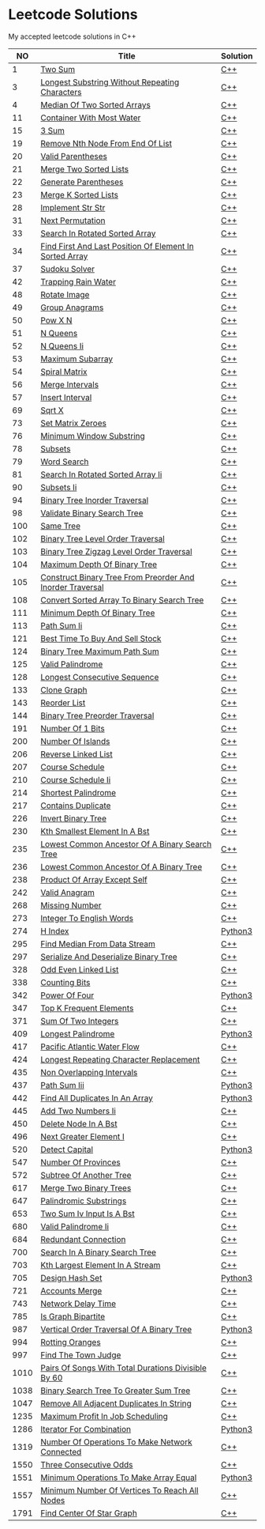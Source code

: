 
# Leetcode Solutions
My accepted leetcode solutions in C++

|NO|Title|Solution|
|---|-----|--------|
|1|[Two Sum](https://leetcode.com/problems/two-sum)|[C++](1.two-sum.cpp)|
|3|[Longest Substring Without Repeating Characters](https://leetcode.com/problems/longest-substring-without-repeating-characters)|[C++](3.longest-substring-without-repeating-characters.cpp)|
|4|[Median Of Two Sorted Arrays](https://leetcode.com/problems/median-of-two-sorted-arrays)|[C++](4.median-of-two-sorted-arrays.cpp)|
|11|[Container With Most Water](https://leetcode.com/problems/container-with-most-water)|[C++](11.container-with-most-water.cpp)|
|15|[3 Sum](https://leetcode.com/problems/3-sum)|[C++](15.3-sum.cpp)|
|19|[Remove Nth Node From End Of List](https://leetcode.com/problems/remove-nth-node-from-end-of-list)|[C++](19.remove-nth-node-from-end-of-list.cpp)|
|20|[Valid Parentheses](https://leetcode.com/problems/valid-parentheses)|[C++](20.valid-parentheses.cpp)|
|21|[Merge Two Sorted Lists](https://leetcode.com/problems/merge-two-sorted-lists)|[C++](21.merge-two-sorted-lists.cpp)|
|22|[Generate Parentheses](https://leetcode.com/problems/generate-parentheses)|[C++](22.generate-parentheses.cpp)|
|23|[Merge K Sorted Lists](https://leetcode.com/problems/merge-k-sorted-lists)|[C++](23.merge-k-sorted-lists.cpp)|
|28|[Implement Str Str](https://leetcode.com/problems/implement-str-str)|[C++](28.implement-str-str.cpp)|
|31|[Next Permutation](https://leetcode.com/problems/next-permutation)|[C++](31.next-permutation.cpp)|
|33|[Search In Rotated Sorted Array](https://leetcode.com/problems/search-in-rotated-sorted-array)|[C++](33.search-in-rotated-sorted-array.cpp)|
|34|[Find First And Last Position Of Element In Sorted Array](https://leetcode.com/problems/find-first-and-last-position-of-element-in-sorted-array)|[C++](34.find-first-and-last-position-of-element-in-sorted-array.cpp)|
|37|[Sudoku Solver](https://leetcode.com/problems/sudoku-solver)|[C++](37.sudoku-solver.cpp)|
|42|[Trapping Rain Water](https://leetcode.com/problems/trapping-rain-water)|[C++](42.trapping-rain-water.cpp)|
|48|[Rotate Image](https://leetcode.com/problems/rotate-image)|[C++](48.rotate-image.cpp)|
|49|[Group Anagrams](https://leetcode.com/problems/group-anagrams)|[C++](49.group-anagrams.cpp)|
|50|[Pow X N](https://leetcode.com/problems/pow-x-n)|[C++](50.pow-x-n.cpp)|
|51|[N Queens](https://leetcode.com/problems/n-queens)|[C++](51.n-queens.cpp)|
|52|[N Queens Ii](https://leetcode.com/problems/n-queens-ii)|[C++](52.n-queens-ii.cpp)|
|53|[Maximum Subarray](https://leetcode.com/problems/maximum-subarray)|[C++](53.maximum-subarray.cpp)|
|54|[Spiral Matrix](https://leetcode.com/problems/spiral-matrix)|[C++](54.spiral-matrix.cpp)|
|56|[Merge Intervals](https://leetcode.com/problems/merge-intervals)|[C++](56.merge-intervals.cpp)|
|57|[Insert Interval](https://leetcode.com/problems/insert-interval)|[C++](57.insert-interval.cpp)|
|69|[Sqrt X](https://leetcode.com/problems/sqrt-x)|[C++](69.sqrt-x.cpp)|
|73|[Set Matrix Zeroes](https://leetcode.com/problems/set-matrix-zeroes)|[C++](73.set-matrix-zeroes.cpp)|
|76|[Minimum Window Substring](https://leetcode.com/problems/minimum-window-substring)|[C++](76.minimum-window-substring.cpp)|
|78|[Subsets](https://leetcode.com/problems/subsets)|[C++](78.subsets.cpp)|
|79|[Word Search](https://leetcode.com/problems/word-search)|[C++](79.word-search.cpp)|
|81|[Search In Rotated Sorted Array Ii](https://leetcode.com/problems/search-in-rotated-sorted-array-ii)|[C++](81.search-in-rotated-sorted-array-ii.cpp)|
|90|[Subsets Ii](https://leetcode.com/problems/subsets-ii)|[C++](90.subsets-ii.cpp)|
|94|[Binary Tree Inorder Traversal](https://leetcode.com/problems/binary-tree-inorder-traversal)|[C++](94.binary-tree-inorder-traversal.cpp)|
|98|[Validate Binary Search Tree](https://leetcode.com/problems/validate-binary-search-tree)|[C++](98.validate-binary-search-tree.cpp)|
|100|[Same Tree](https://leetcode.com/problems/same-tree)|[C++](100.same-tree.cpp)|
|102|[Binary Tree Level Order Traversal](https://leetcode.com/problems/binary-tree-level-order-traversal)|[C++](102.binary-tree-level-order-traversal.cpp)|
|103|[Binary Tree Zigzag Level Order Traversal](https://leetcode.com/problems/binary-tree-zigzag-level-order-traversal)|[C++](103.binary-tree-zigzag-level-order-traversal.cpp)|
|104|[Maximum Depth Of Binary Tree](https://leetcode.com/problems/maximum-depth-of-binary-tree)|[C++](104.maximum-depth-of-binary-tree.cpp)|
|105|[Construct Binary Tree From Preorder And Inorder Traversal](https://leetcode.com/problems/construct-binary-tree-from-preorder-and-inorder-traversal)|[C++](105.construct-binary-tree-from-preorder-and-inorder-traversal.cpp)|
|108|[Convert Sorted Array To Binary Search Tree](https://leetcode.com/problems/convert-sorted-array-to-binary-search-tree)|[C++](108.convert-sorted-array-to-binary-search-tree.cpp)|
|111|[Minimum Depth Of Binary Tree](https://leetcode.com/problems/minimum-depth-of-binary-tree)|[C++](111.minimum-depth-of-binary-tree.cpp)|
|113|[Path Sum Ii](https://leetcode.com/problems/path-sum-ii)|[C++](113.path-sum-ii.cpp)|
|121|[Best Time To Buy And Sell Stock](https://leetcode.com/problems/best-time-to-buy-and-sell-stock)|[C++](121.best-time-to-buy-and-sell-stock.cpp)|
|124|[Binary Tree Maximum Path Sum](https://leetcode.com/problems/binary-tree-maximum-path-sum)|[C++](124.binary-tree-maximum-path-sum.cpp)|
|125|[Valid Palindrome](https://leetcode.com/problems/valid-palindrome)|[C++](125.valid-palindrome.cpp)|
|128|[Longest Consecutive Sequence](https://leetcode.com/problems/longest-consecutive-sequence)|[C++](128.longest-consecutive-sequence.cpp)|
|133|[Clone Graph](https://leetcode.com/problems/clone-graph)|[C++](133.clone-graph.cpp)|
|143|[Reorder List](https://leetcode.com/problems/reorder-list)|[C++](143.reorder-list.cpp)|
|144|[Binary Tree Preorder Traversal](https://leetcode.com/problems/binary-tree-preorder-traversal)|[C++](144.binary-tree-preorder-traversal.cpp)|
|191|[Number Of 1 Bits](https://leetcode.com/problems/number-of-1-bits)|[C++](191.number-of-1-bits.cpp)|
|200|[Number Of Islands](https://leetcode.com/problems/number-of-islands)|[C++](200.number-of-islands.cpp)|
|206|[Reverse Linked List](https://leetcode.com/problems/reverse-linked-list)|[C++](206.reverse-linked-list.cpp)|
|207|[Course Schedule](https://leetcode.com/problems/course-schedule)|[C++](207.course-schedule.cpp)|
|210|[Course Schedule Ii](https://leetcode.com/problems/course-schedule-ii)|[C++](210.course-schedule-ii.cpp)|
|214|[Shortest Palindrome](https://leetcode.com/problems/shortest-palindrome)|[C++](214.shortest-palindrome.cpp)|
|217|[Contains Duplicate](https://leetcode.com/problems/contains-duplicate)|[C++](217.contains-duplicate.cpp)|
|226|[Invert Binary Tree](https://leetcode.com/problems/invert-binary-tree)|[C++](226.invert-binary-tree.cpp)|
|230|[Kth Smallest Element In A Bst](https://leetcode.com/problems/kth-smallest-element-in-a-bst)|[C++](230.kth-smallest-element-in-a-bst.cpp)|
|235|[Lowest Common Ancestor Of A Binary Search Tree](https://leetcode.com/problems/lowest-common-ancestor-of-a-binary-search-tree)|[C++](235.lowest-common-ancestor-of-a-binary-search-tree.cpp)|
|236|[Lowest Common Ancestor Of A Binary Tree](https://leetcode.com/problems/lowest-common-ancestor-of-a-binary-tree)|[C++](236.lowest-common-ancestor-of-a-binary-tree.cpp)|
|238|[Product Of Array Except Self](https://leetcode.com/problems/product-of-array-except-self)|[C++](238.product-of-array-except-self.cpp)|
|242|[Valid Anagram](https://leetcode.com/problems/valid-anagram)|[C++](242.valid-anagram.cpp)|
|268|[Missing Number](https://leetcode.com/problems/missing-number)|[C++](268.missing-number.cpp)|
|273|[Integer To English Words](https://leetcode.com/problems/integer-to-english-words)|[C++](273.integer-to-english-words.cpp)|
|274|[H Index](https://leetcode.com/problems/h-index)|[Python3](274.h-index.py)|
|295|[Find Median From Data Stream](https://leetcode.com/problems/find-median-from-data-stream)|[C++](295.find-median-from-data-stream.cpp)|
|297|[Serialize And Deserialize Binary Tree](https://leetcode.com/problems/serialize-and-deserialize-binary-tree)|[C++](297.serialize-and-deserialize-binary-tree.cpp)|
|328|[Odd Even Linked List](https://leetcode.com/problems/odd-even-linked-list)|[C++](328.odd-even-linked-list.cpp)|
|338|[Counting Bits](https://leetcode.com/problems/counting-bits)|[C++](338.counting-bits.cpp)|
|342|[Power Of Four](https://leetcode.com/problems/power-of-four)|[Python3](342.power-of-four.py)|
|347|[Top K Frequent Elements](https://leetcode.com/problems/top-k-frequent-elements)|[C++](347.top-k-frequent-elements.cpp)|
|371|[Sum Of Two Integers](https://leetcode.com/problems/sum-of-two-integers)|[C++](371.sum-of-two-integers.cpp)|
|409|[Longest Palindrome](https://leetcode.com/problems/longest-palindrome)|[Python3](409.longest-palindrome.py)|
|417|[Pacific Atlantic Water Flow](https://leetcode.com/problems/pacific-atlantic-water-flow)|[C++](417.pacific-atlantic-water-flow.cpp)|
|424|[Longest Repeating Character Replacement](https://leetcode.com/problems/longest-repeating-character-replacement)|[C++](424.longest-repeating-character-replacement.cpp)|
|435|[Non Overlapping Intervals](https://leetcode.com/problems/non-overlapping-intervals)|[C++](435.non-overlapping-intervals.cpp)|
|437|[Path Sum Iii](https://leetcode.com/problems/path-sum-iii)|[Python3](437.path-sum-iii.py)|
|442|[Find All Duplicates In An Array](https://leetcode.com/problems/find-all-duplicates-in-an-array)|[Python3](442.find-all-duplicates-in-an-array.py)|
|445|[Add Two Numbers Ii](https://leetcode.com/problems/add-two-numbers-ii)|[C++](445.add-two-numbers-ii.cpp)|
|450|[Delete Node In A Bst](https://leetcode.com/problems/delete-node-in-a-bst)|[C++](450.delete-node-in-a-bst.cpp)|
|496|[Next Greater Element I](https://leetcode.com/problems/next-greater-element-i)|[C++](496.next-greater-element-i.cpp)|
|520|[Detect Capital](https://leetcode.com/problems/detect-capital)|[Python3](520.detect-capital.py)|
|547|[Number Of Provinces](https://leetcode.com/problems/number-of-provinces)|[C++](547.number-of-provinces.cpp)|
|572|[Subtree Of Another Tree](https://leetcode.com/problems/subtree-of-another-tree)|[C++](572.subtree-of-another-tree.cpp)|
|617|[Merge Two Binary Trees](https://leetcode.com/problems/merge-two-binary-trees)|[C++](617.merge-two-binary-trees.cpp)|
|647|[Palindromic Substrings](https://leetcode.com/problems/palindromic-substrings)|[C++](647.palindromic-substrings.cpp)|
|653|[Two Sum Iv Input Is A Bst](https://leetcode.com/problems/two-sum-iv-input-is-a-bst)|[C++](653.two-sum-iv-input-is-a-bst.cpp)|
|680|[Valid Palindrome Ii](https://leetcode.com/problems/valid-palindrome-ii)|[C++](680.valid-palindrome-ii.cpp)|
|684|[Redundant Connection](https://leetcode.com/problems/redundant-connection)|[C++](684.redundant-connection.cpp)|
|700|[Search In A Binary Search Tree](https://leetcode.com/problems/search-in-a-binary-search-tree)|[C++](700.search-in-a-binary-search-tree.cpp)|
|703|[Kth Largest Element In A Stream](https://leetcode.com/problems/kth-largest-element-in-a-stream)|[C++](703.kth-largest-element-in-a-stream.cpp)|
|705|[Design Hash Set](https://leetcode.com/problems/design-hash-set)|[Python3](705.design-hash-set.py)|
|721|[Accounts Merge](https://leetcode.com/problems/accounts-merge)|[C++](721.accounts-merge.cpp)|
|743|[Network Delay Time](https://leetcode.com/problems/network-delay-time)|[C++](743.network-delay-time.cpp)|
|785|[Is Graph Bipartite](https://leetcode.com/problems/is-graph-bipartite)|[C++](785.is-graph-bipartite.cpp)|
|987|[Vertical Order Traversal Of A Binary Tree](https://leetcode.com/problems/vertical-order-traversal-of-a-binary-tree)|[Python3](987.vertical-order-traversal-of-a-binary-tree.py)|
|994|[Rotting Oranges](https://leetcode.com/problems/rotting-oranges)|[C++](994.rotting-oranges.cpp)|
|997|[Find The Town Judge](https://leetcode.com/problems/find-the-town-judge)|[C++](997.find-the-town-judge.cpp)|
|1010|[Pairs Of Songs With Total Durations Divisible By 60](https://leetcode.com/problems/pairs-of-songs-with-total-durations-divisible-by-60)|[C++](1010.pairs-of-songs-with-total-durations-divisible-by-60.cpp)|
|1038|[Binary Search Tree To Greater Sum Tree](https://leetcode.com/problems/binary-search-tree-to-greater-sum-tree)|[C++](1038.binary-search-tree-to-greater-sum-tree.cpp)|
|1047|[Remove All Adjacent Duplicates In String](https://leetcode.com/problems/remove-all-adjacent-duplicates-in-string)|[C++](1047.remove-all-adjacent-duplicates-in-string.cpp)|
|1235|[Maximum Profit In Job Scheduling](https://leetcode.com/problems/maximum-profit-in-job-scheduling)|[C++](1235.maximum-profit-in-job-scheduling.cpp)|
|1286|[Iterator For Combination](https://leetcode.com/problems/iterator-for-combination)|[Python3](1286.iterator-for-combination.py)|
|1319|[Number Of Operations To Make Network Connected](https://leetcode.com/problems/number-of-operations-to-make-network-connected)|[C++](1319.number-of-operations-to-make-network-connected.cpp)|
|1550|[Three Consecutive Odds](https://leetcode.com/problems/three-consecutive-odds)|[C++](1550.three-consecutive-odds.cpp)|
|1551|[Minimum Operations To Make Array Equal](https://leetcode.com/problems/minimum-operations-to-make-array-equal)|[Python3](1551.minimum-operations-to-make-array-equal.py)|
|1557|[Minimum Number Of Vertices To Reach All Nodes](https://leetcode.com/problems/minimum-number-of-vertices-to-reach-all-nodes)|[C++](1557.minimum-number-of-vertices-to-reach-all-nodes.cpp)|
|1791|[Find Center Of Star Graph](https://leetcode.com/problems/find-center-of-star-graph)|[C++](1791.find-center-of-star-graph.cpp)|

